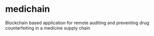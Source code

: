 # medichain
Blockchain based application for remote auditing and preventing drug counterfeiting in a medicine supply chain
